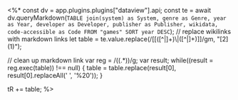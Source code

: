 <%*
const dv = app.plugins.plugins["dataview"].api;
const te = await dv.queryMarkdown(`
	TABLE join(system) as System, genre as Genre, year as Year, developer as Developer, publisher as Publisher, wikidata, code-accessible as Code
	FROM "games"
	SORT year DESC
`);
// replace wikilinks with markdown links
let table = te.value.replace(/\[\[([^|]+)\\\|([^|]+)\]\]/gm, "[$2]($1)");

// clean up markdown link
var reg = /(\(.*\))/g;
var result;
while((result = reg.exec(table)) !== null) {
	table = table.replace(result[0], result[0].replaceAll(' ', '%20'));
}

tR += table;
%>